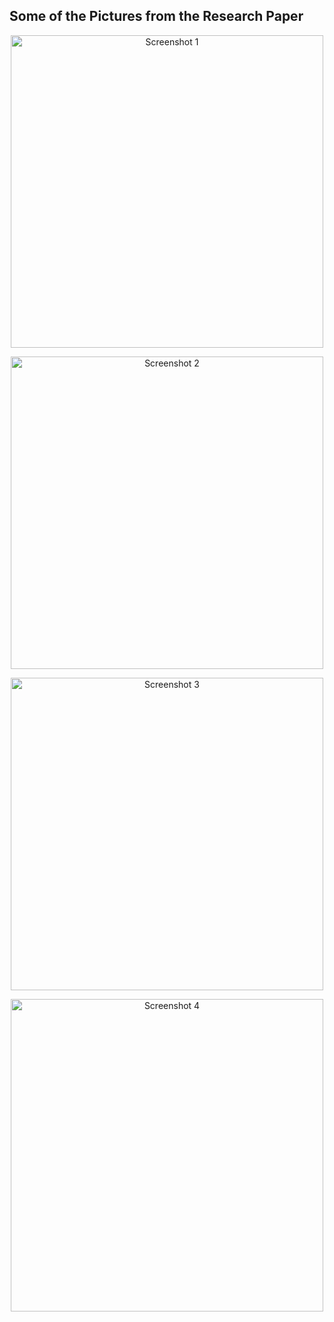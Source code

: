 ## Some of the Pictures from the Research Paper

<p align="center">
  <img src="https://github.com/user-attachments/assets/e584acf4-db20-4e37-9e2f-c82086c9c1f3" width="500" alt="Screenshot 1" />
</p>
<p align="center">
  <img src="https://github.com/user-attachments/assets/fdff8e70-74c2-40c2-9e2e-5e7a26135e77" width="500" alt="Screenshot 2" />
</p>
<p align="center">
  <img src="https://github.com/user-attachments/assets/d864ca25-aaa4-4853-a739-ab0f0a8d71ec" width="500" alt="Screenshot 3" />
</p>
<p align="center">
  <img src="https://github.com/user-attachments/assets/c664ee15-9a29-4d82-b92b-b74497001f72" width="500" alt="Screenshot 4" />
</p>
